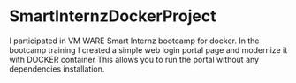 # SmartInternzDockerProject

I participated in  VM WARE Smart Internz bootcamp for docker.
In the bootcamp training I created a simple web login portal page and modernize it with DOCKER container 
This allows you to run the portal without any dependencies installation.
